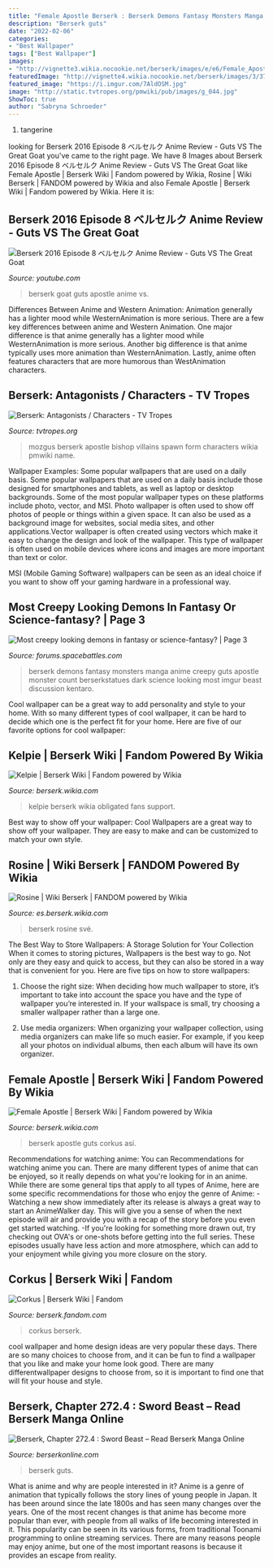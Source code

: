 ```yaml
---
title: "Female Apostle Berserk : Berserk Demons Fantasy Monsters Manga Anime Creepy Guts Apostle Monster Count Berserkstatues Dark Science Looking Most Imgur Beast Discussion Kentaro"
description: "Berserk guts"
date: "2022-02-06"
categories:
- "Best Wallpaper"
tags: ["Best Wallpaper"]
images:
- "http://vignette3.wikia.nocookie.net/berserk/images/e/e6/Female_Apostle_1.jpg/revision/latest?cb=20100916223225"
featuredImage: "http://vignette4.wikia.nocookie.net/berserk/images/3/37/Kelpie.jpg/revision/latest?cb=20080615184626"
featured_image: "https://i.imgur.com/7AldOSM.jpg"
image: "http://static.tvtropes.org/pmwiki/pub/images/g_044.jpg"
ShowToc: true
author: "Sabryna Schroeder"
---
```



1. tangerine 

	

		
looking for Berserk 2016 Episode 8 ベルセルク Anime Review - Guts VS The Great Goat you've came to the right page. We have 8 Images about Berserk 2016 Episode 8 ベルセルク Anime Review - Guts VS The Great Goat like Female Apostle | Berserk Wiki | Fandom powered by Wikia, Rosine | Wiki Berserk | FANDOM powered by Wikia and also Female Apostle | Berserk Wiki | Fandom powered by Wikia. Here it is:
		
    
## Berserk 2016 Episode 8 ベルセルク Anime Review - Guts VS The Great Goat

<img loading=lazy src="https://i.ytimg.com/vi/1gte6I4fvQM/maxresdefault.jpg" onerror="this.onerror=null;this.src='https://tse4.mm.bing.net/th?id=OIP.BjIURKR-hKi9kvtc9faftAHaEK&amp;pid=15.1';" alt="Berserk 2016 Episode 8 ベルセルク Anime Review - Guts VS The Great Goat">

_Source: youtube.com_

>berserk goat guts apostle anime vs. 

	

Differences Between Anime and Western Animation: Animation generally has a lighter mood while WesternAnimation is more serious.
There are a few key differences between anime and Western Animation. One major difference is that anime generally has a lighter mood while WesternAnimation is more serious. Another big difference is that anime typically uses more animation than WesternAnimation. Lastly, anime often features characters that are more humorous than WestAnimation characters.

    
## Berserk: Antagonists / Characters - TV Tropes

<img loading=lazy src="http://static.tvtropes.org/pmwiki/pub/images/g_044.jpg" onerror="this.onerror=null;this.src='https://tse3.mm.bing.net/th?id=OIP.zqU3K2FrwaRbQgMEak8OrgAAAA&amp;pid=15.1';" alt="Berserk: Antagonists / Characters - TV Tropes">

_Source: tvtropes.org_

>mozgus berserk apostle bishop villains spawn form characters wikia pmwiki name. 

	

Wallpaper Examples: Some popular wallpapers that are used on a daily basis.
Some popular wallpapers that are used on a daily basis include those designed for smartphones and tablets, as well as laptop or desktop backgrounds. Some of the most popular wallpaper types on these platforms include photo, vector, and MSI. 
Photo wallpaper is often used to show off photos of people or things within a given space. It can also be used as a background image for websites, social media sites, and other applications.Vector wallpaper is often created using vectors which make it easy to change the design and look of the wallpaper. This type of wallpaper is often used on mobile devices where icons and images are more important than text or color. 

MSI (Mobile Gaming Software) wallpapers can be seen as an ideal choice if you want to show off your gaming hardware in a professional way.

    
## Most Creepy Looking Demons In Fantasy Or Science-fantasy? | Page 3

<img loading=lazy src="https://i.imgur.com/7AldOSM.jpg" onerror="this.onerror=null;this.src='https://tse2.mm.bing.net/th?id=OIP.OSR0zM5MsBPSVnKuvRUHGgHaFd&amp;pid=15.1';" alt="Most creepy looking demons in fantasy or science-fantasy? | Page 3">

_Source: forums.spacebattles.com_

>berserk demons fantasy monsters manga anime creepy guts apostle monster count berserkstatues dark science looking most imgur beast discussion kentaro. 

	

Cool wallpaper can be a great way to add personality and style to your home. With so many different types of cool wallpaper, it can be hard to decide which one is the perfect fit for your home. Here are five of our favorite options for cool wallpaper: 

    
## Kelpie | Berserk Wiki | Fandom Powered By Wikia

<img loading=lazy src="http://vignette4.wikia.nocookie.net/berserk/images/3/37/Kelpie.jpg/revision/latest?cb=20080615184626" onerror="this.onerror=null;this.src='https://tse3.mm.bing.net/th?id=OIP.rC5S23bVU4X_95_DjG6-FgHaGd&amp;pid=15.1';" alt="Kelpie | Berserk Wiki | Fandom powered by Wikia">

_Source: berserk.wikia.com_

>kelpie berserk wikia obligated fans support. 

	

Best way to show off your wallpaper:
Cool Wallpapers are a great way to show off your wallpaper. They are easy to make and can be customized to match your own style.

    
## Rosine | Wiki Berserk | FANDOM Powered By Wikia

<img loading=lazy src="https://vignette3.wikia.nocookie.net/berserk/images/9/92/Rosine_Ap%C3%B3stol.jpg/revision/latest?cb=20160828073058&amp;path-prefix=es" onerror="this.onerror=null;this.src='https://tse4.mm.bing.net/th?id=OIP.45c4CI6sh4VVZOGeYnOrMwHaDj&amp;pid=15.1';" alt="Rosine | Wiki Berserk | FANDOM powered by Wikia">

_Source: es.berserk.wikia.com_

>berserk rosine své. 

	

The Best Way to Store Wallpapers: A Storage Solution for Your Collection
When it comes to storing pictures, Wallpapers is the best way to go. Not only are they easy and quick to access, but they can also be stored in a way that is convenient for you. Here are five tips on how to store wallpapers:
1) Choose the right size: When deciding how much wallpaper to store, it’s important to take into account the space you have and the type of wallpaper you’re interested in. If your wallspace is small, try choosing a smaller wallpaper rather than a large one.

2) Use media organizers: When organizing your wallpaper collection, using media organizers can make life so much easier. For example, if you keep all your photos on individual albums, then each album will have its own organizer.

    
## Female Apostle | Berserk Wiki | Fandom Powered By Wikia

<img loading=lazy src="http://vignette3.wikia.nocookie.net/berserk/images/e/e6/Female_Apostle_1.jpg/revision/latest?cb=20100916223225" onerror="this.onerror=null;this.src='https://tse2.mm.bing.net/th?id=OIP.cnAl4iyR-_Nhpdxwt-ZR0gHaGE&amp;pid=15.1';" alt="Female Apostle | Berserk Wiki | Fandom powered by Wikia">

_Source: berserk.wikia.com_

>berserk apostle guts corkus así. 

	

Recommendations for watching anime: You can
Recommendations for watching anime you can. There are many different types of anime that can be enjoyed, so it really depends on what you're looking for in an anime. While there are some general tips that apply to all types of Anime, here are some specific recommendations for those who enjoy the genre of Anime: 
-Watching a new show immediately after its release is always a great way to start an AnimeWalker day. This will give you a sense of when the next episode will air and provide you with a recap of the story before you even get started watching. 
-If you're looking for something more drawn out, try checking out OVA's or one-shots before getting into the full series. These episodes usually have less action and more atmosphere, which can add to your enjoyment while giving you more closure on the story.

    
## Corkus | Berserk Wiki | Fandom

<img loading=lazy src="https://static.wikia.nocookie.net/berserk/images/a/a9/Corkus_Manga.jpg/revision/latest/scale-to-width-down/300?cb=20150810010522" onerror="this.onerror=null;this.src='https://tse1.mm.bing.net/th?id=OIP.ygQWfHhBUu7Q7Eo04eac7AAAAA&amp;pid=15.1';" alt="Corkus | Berserk Wiki | Fandom">

_Source: berserk.fandom.com_

>corkus berserk. 

	

cool wallpaper and home design ideas are very popular these days. There are so many choices to choose from, and it can be fun to find a wallpaper that you like and make your home look good. There are many differentwallpaper designs to choose from, so it is important to find one that will fit your house and style.

    
## Berserk, Chapter 272.4 : Sword Beast – Read Berserk Manga Online

<img loading=lazy src="https://cdn.readkakegurui.com/file/mangaifenzi22/berserk-chapter-272-4-sword-beast-15.jpg" onerror="this.onerror=null;this.src='https://tse3.mm.bing.net/th?id=OIP.wWOWK518hYlZ8BRnO3fGDgHaLH&amp;pid=15.1';" alt="Berserk, Chapter 272.4 : Sword Beast – Read Berserk Manga Online">

_Source: berserkonline.com_

>berserk guts. 

	

What is anime and why are people interested in it?
Anime is a genre of animation that typically follows the story lines of young people in Japan. It has been around since the late 1800s and has seen many changes over the years. One of the most recent changes is that anime has become more popular than ever, with people from all walks of life becoming interested in it. This popularity can be seen in its various forms, from traditional Toonami programming to online streaming services. There are many reasons people may enjoy anime, but one of the most important reasons is because it provides an escape from reality.


